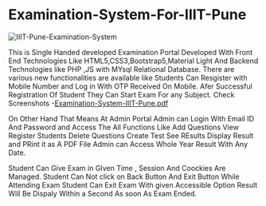 # Examination-System-For-IIIT-Pune
![IIIT-Pune-Examination-System](https://github.com/shubhamvv611/Examination-System-For-IIIT-Pune/assets/25903586/cabfa7d0-0fdf-4d0d-bb7c-5d56e0871dd9)

This is Single Handed developed  Examination Portal Developed With Front End Technologies Like HTML5,CSS3,Bootstrap5,Material Light And Backend Technologies like PHP ,JS with MYsql Relational Database.
There are various new functionalities are available like Students Can Resgister with Mobile Number and Log in With OTP Received On Mobile.
Afer Successful Registration Of Student
They Can Start Exam For any Subject.
Check Screenshots -[Examination-System-IIIT-Pune.pdf](https://github.com/shubhamvv611/Examination-System-For-IIIT-Pune/files/12231676/Examination-System-IIIT-Pune.pdf)

On Other Hand That Means At Admin Portal 
Admin can Login With Email ID And Password and Access The All Functions Like 
Add Questions 
View Register Students 
Delete Questions 
Create Test 
See REsults 
Display Result and PRint it as A PDF File 
Admin can Access Whole Year Result With Any Date. 


Student Can Give Exam in GIven Time , Session And Coockies Are Managed. Student Can Not click on Back Button And Exit Button While Attending Exam 
Student Can Exit Exam With given Accessible Option 
Result Will Be Dispaly Within a Second As soon As Exam Ended.

